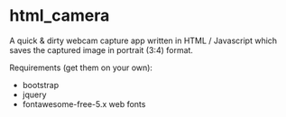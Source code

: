 # html_camera
A quick & dirty webcam capture app written in HTML / Javascript which saves the captured image in portrait (3:4) format.

Requirements (get them on your own):
 * bootstrap
 * jquery
 * fontawesome-free-5.x web fonts
